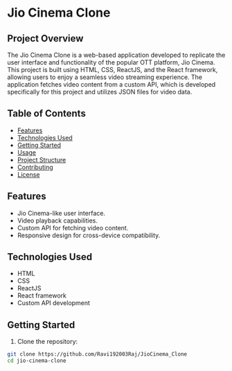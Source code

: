 # Jio Cinema Clone

## Project Overview

The Jio Cinema Clone is a web-based application developed to replicate the user interface and functionality of the popular OTT platform, Jio Cinema. This project is built using HTML, CSS, ReactJS, and the React framework, allowing users to enjoy a seamless video streaming experience. The application fetches video content from a custom API, which is developed specifically for this project and utilizes JSON files for video data.

## Table of Contents

- [Features](#features)
- [Technologies Used](#technologies-used)
- [Getting Started](#getting-started)
- [Usage](#usage)
- [Project Structure](#project-structure)
- [Contributing](#contributing)
- [License](#license)

## Features

- Jio Cinema-like user interface.
- Video playback capabilities.
- Custom API for fetching video content.
- Responsive design for cross-device compatibility.

## Technologies Used

- HTML
- CSS
- ReactJS
- React framework
- Custom API development

## Getting Started

1. Clone the repository:

```bash
git clone https://github.com/Ravi192003Raj/JioCinema_Clone
cd jio-cinema-clone
